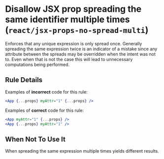 # Disallow JSX prop spreading the same identifier multiple times (`react/jsx-props-no-spread-multi`)

<!-- end auto-generated rule header -->

Enforces that any unique expression is only spread once.
Generally spreading the same expression twice is an indicator of a mistake since any attribute between the spreads may be overridden when the intent was not to.
Even when that is not the case this will lead to unnecessary computations being performed.

## Rule Details

Examples of **incorrect** code for this rule:

```jsx
<App {...props} myAttr="1" {...props} />
```

Examples of **correct** code for this rule:

```jsx
<App myAttr="1" {...props} />
<App {...props} myAttr="1" />
```

## When Not To Use It

When spreading the same expression multiple times yields different results.
